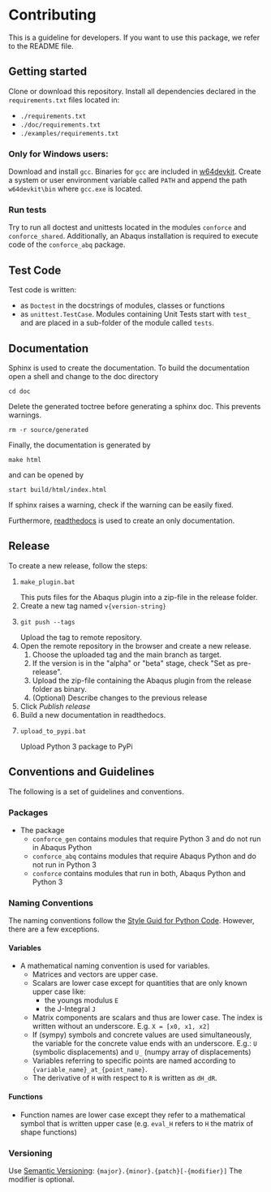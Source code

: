 # Contributing

This is a guideline for developers.
If you want to use this package, we refer to the README file. 

## Getting started

Clone or download this repository.
Install all dependencies declared in the `requirements.txt` files located in:
- `./requirements.txt`
- `./doc/requirements.txt`
- `./examples/requirements.txt`


### Only for Windows users:

Download and install `gcc`.
Binaries for `gcc` are included in [w64devkit](https://github.com/skeeto/w64devkit/releases).
Create a system or user environment variable called `PATH` 
and append the path `w64devkit\bin` where `gcc.exe` is located.

### Run tests

Try to run all doctest and unittests located in the modules `conforce` and `conforce_shared`.
Additionally, an Abaqus installation is required to execute code of the `conforce_abq` package.

## Test Code

Test code is written:
 - as `Doctest` in the docstrings of modules, classes or functions
 - as `unittest.TestCase`. Modules containing Unit Tests start with `test_` and are placed 
   in a sub-folder of the module called `tests`.

## Documentation

Sphinx is used to create the documentation.
To build the documentation open a shell and change to the doc directory

``` shell
cd doc
```

Delete the generated toctree before generating a sphinx doc.
This prevents warnings.

``` shell
rm -r source/generated
```

Finally, the documentation is generated by

``` shell
make html
```

and can be opened by

``` shell
start build/html/index.html
```

If sphinx raises a warning, check if the warning can be easily fixed.

Furthermore, [readthedocs](https://readthedocs.io) is used to create an only documentation.

## Release

To create a new release, follow the steps:

1. ```shell
   make_plugin.bat
   ```
   This puts files for the Abaqus plugin into a zip-file in the release folder.
2. Create a new tag named `v{version-string}`
3. ```shell
   git push --tags
   ```
   Upload the tag to remote repository.
4. Open the remote repository in the browser and create a new release.
   1. Choose the uploaded tag and the main branch as target.
   2. If the version is in the "alpha" or "beta" stage, check "Set as pre-release".
   3. Upload the zip-file containing the Abaqus plugin from the release folder as binary.
   4. (Optional) Describe changes to the previous release
5. Click *Publish release*
6. Build a new documentation in readthedocs.
7. ```shell
   upload_to_pypi.bat
   ```
   Upload Python 3 package to PyPi

## Conventions and Guidelines

The following is a set of guidelines and conventions.

### Packages
    
- The package
  - `conforce_gen` contains modules that require Python 3 and do not run in Abaqus Python
  - `conforce_abq` contains modules that require Abaqus Python and do not run in Python 3
  - `conforce` contains modules that run in both, Abaqus Python and Python 3

### Naming Conventions

The naming conventions follow the [Style Guid for Python Code](https://peps.python.org/pep-0008/).
However, there are a few exceptions.


#### Variables

- A mathematical naming convention is used for variables.
  - Matrices and vectors are upper case.
  - Scalars are lower case except for quantities that are only known upper case like:
    - the youngs modulus `E`
    - the J-Integral `J`
  - Matrix components are scalars and thus are lower case. The index is written without an underscore. 
    E.g. `X = [x0, x1, x2]`
  - If (sympy) symbols and concrete values are used simultaneously, the variable for the concrete value ends with an underscore. E.g.:
    `U` (symbolic displacements) and `U_` (numpy array of displacements)
  - Variables referring to specific points are named according to `{variable_name}_at_{point_name}`.
  - The derivative of `H` with respect to `R` is written as `dH_dR`.

#### Functions

- Function names are lower case except they refer to a mathematical symbol that is written upper case 
  (e.g. `eval_H` refers to `H` the matrix of shape functions)

### Versioning
Use [Semantic Versioning](https://semver.org/spec/v2.0.0.html): `{major}.{minor}.{patch}[-{modifier}]`
The modifier is optional.
